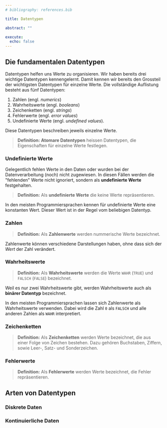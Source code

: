 ```yaml
---
# bibliography: references.bib

title: Datentypen

abstract: ""

execute: 
  echo: false
---
```


## Die fundamentalen Datentypen

Datentypen helfen uns Werte zu organisieren. Wir haben bereits drei wichtige Datentypen kennengelernt. Damit kennen wir bereits den Grossteil der wichtigsten Datentypen für einzelne Werte. Die vollständige Auflistung besteht aus fünf Datentypen:

1. Zahlen (engl. *numerics*)
2. Wahrheitswerte (engl. *booleans*)
3. Zeichenketten (engl. *strings*)
4. Fehlerwerte (engl. *error values*)
5. Undefinierte Werte (engl. *undefined values*). 

Diese Datentypen beschreiben jeweils einzelne Werte. 

> **Definition:** **Atomare Datentypen** heissen Datentypen, die Eigenschaften für einzelne Werte festlegen.

### Undefinierte Werte

Gelegentlich fehlen Werte in den Daten oder wurden bei der Datenverarbeitung (noch) nicht zugewiesen. In diesen Fällen werden die "fehlenden" Werte nicht ignoriert, sondern als **undefinierte Werte** festgehalten.

> **Definition:** Als **undefinierte Werte**  die keine Werte repräsentieren.

In den meisten Programmiersprachen kennen für undefinierte Werte eine konstanten Wert. Dieser Wert ist in der Regel vom beliebigen Datentyp. 

### Zahlen

> **Definition:** Als **Zahlenwerte** werden nummerische Werte bezeichnet.

Zahlenwerte können verschiedene Darstellungen haben, ohne dass sich der *Wert* der Zahl verändert. 

### Wahrheitswerte

> **Definition:** Als **Wahrheitswerte** werden die Werte `WAHR` (`TRUE`) und `FALSCH` (`FALSE`) bezeichnet. 

Weil es nur zwei Wahrheitswerte gibt, werden Wahrheitswerte auch als **binärer Datentyp** bezeichnet.

In den meisten Programmiersprachen lassen sich Zahlenwerte als Wahrheitswerte verwenden. Dabei wird die Zahl `0` als `FALSCH` und alle anderen Zahlen als `WAHR` interpretiert.

### Zeichenketten

> **Definition:** Als **Zeichenketten** werden Werte bezeichnet, die aus einer Folge von Zeichen bestehen. Dazu gehören Buchstaben, Ziffern, sowie Leer-, Satz- und Sonderzeichen.



### Fehlerwerte

> **Definition:** Als **Fehlerwerte** werden Werte bezeichnet, die Fehler repräsentieren.



## Arten von Datentypen

### Diskrete Daten

### Kontinuierliche Daten
